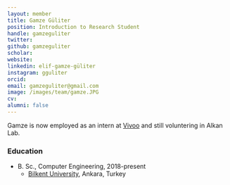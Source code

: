 ```yaml
---
layout: member
title: Gamze Güliter
position: Introduction to Research Student
handle: gamzeguliter 
twitter:
github: gamzeguliter
scholar: 
website: 
linkedin: elif-gamze-güliter
instagram: gguliter
orcid: 
email: gamzeguliter@gmail.com
image: /images/team/gamze.JPG
cv: 
alumni: false
---
```


Gamze is now employed as an intern at [Vivoo](https://vivoo.io/) and still voluntering in Alkan Lab. 
 
### Education
- B. Sc., Computer Engineering, 2018-present
  - [Bilkent University](http://www.cs.bilkent.edu.tr/), Ankara, Turkey
   

